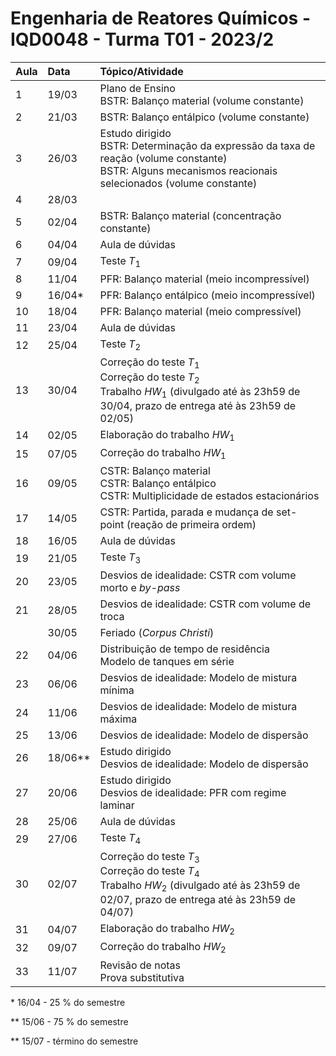 # Engenharia de Reatores Químicos - IQD0048 - Turma T01 - 2023/2

| Aula | Data | Tópico/Atividade |
| :--- | :--- | :--- |
| 1 | 19/03 | Plano de Ensino <br> BSTR: Balanço material (volume constante) |
| 2 | 21/03 | BSTR: Balanço entálpico (volume constante) |
| 3 | 26/03 | Estudo dirigido <br> BSTR: Determinação da expressão da taxa de reação (volume constante) <br> BSTR: Alguns mecanismos reacionais selecionados (volume constante) |
| 4 | 28/03 |  |
| 5 | 02/04 | BSTR: Balanço material (concentração constante) |
| 6 | 04/04 | Aula de dúvidas |
| 7 | 09/04 | Teste *T*<sub>1</sub> |
| 8 | 11/04 | PFR: Balanço material (meio incompressível) |
| 9 | 16/04* | PFR: Balanço entálpico (meio incompressível) |
| 10 | 18/04 | PFR: Balanço material (meio compressível) |
| 11 | 23/04 | Aula de dúvidas |
| 12 | 25/04 | Teste *T*<sub>2</sub> |
| 13 | 30/04 | Correção do teste *T*<sub>1</sub> <br> Correção do teste *T*<sub>2</sub> <br> Trabalho *HW*<sub>1</sub> (divulgado até às 23h59 de 30/04, prazo de entrega até às 23h59 de 02/05) |
| 14 | 02/05 | Elaboração do trabalho *HW*<sub>1</sub> |
| 15 | 07/05 | Correção do trabalho *HW*<sub>1</sub> |
| 16 | 09/05 | CSTR: Balanço material <br> CSTR: Balanço entálpico <br> CSTR: Multiplicidade de estados estacionários |
| 17 | 14/05 | CSTR: Partida, parada e mudança de set-point (reação de primeira ordem) |
| 18 | 16/05 | Aula de dúvidas |
| 19 | 21/05 | Teste *T*<sub>3</sub> |
| 20 | 23/05 | Desvios de idealidade: CSTR com volume morto e *by-pass* |
| 21 | 28/05 | Desvios de idealidade: CSTR com volume de troca |
| | 30/05 | Feriado (*Corpus Christi*) |
| 22 | 04/06 | Distribuição de tempo de residência <br> Modelo de tanques em série |
| 23 | 06/06 | Desvios de idealidade: Modelo de mistura mínima |
| 24 | 11/06 | Desvios de idealidade: Modelo de mistura máxima |
| 25 | 13/06 | Desvios de idealidade: Modelo de dispersão |
| 26 | 18/06** | Estudo dirigido <br> Desvios de idealidade: Modelo de dispersão |
| 27 | 20/06 | Estudo dirigido <br> Desvios de idealidade: PFR com regime laminar |
| 28 | 25/06 | Aula de dúvidas |
| 29 | 27/06 | Teste *T*<sub>4</sub> |
| 30 | 02/07 | Correção do teste *T*<sub>3</sub> <br> Correção do teste *T*<sub>4</sub> <br> Trabalho *HW*<sub>2</sub> (divulgado até às 23h59 de 02/07, prazo de entrega até às 23h59 de 04/07) |
| 31 | 04/07 | Elaboração do trabalho *HW*<sub>2</sub> |
| 32 | 09/07 | Correção do trabalho *HW*<sub>2</sub> |
| 33 | 11/07 | Revisão de notas <br> Prova substitutiva |

\* 16/04 - 25 % do semestre

\** 15/06 - 75 % do semestre

\** 15/07 - término do semestre
